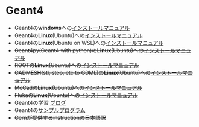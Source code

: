 # Geant4  

- Geant4の**windows**への[インストールマニュアル](./manual/geant4_build_and_install_guide_for_windows.md)
- Geant4の**Linux**(Ubuntu)への[インストールマニュアル](./manual/geant4_build_and_install_guide_for_ubuntu.md)
- Geant4の**Linux**(Ubuntu on WSL)への[インストールマニュアル](./manual/geant4_build_and_install_guide_for_ubuntu_on_wsl.md)
- ~~Geant4py(Geant4 with python)の**Linux**(Ubuntu)への[インストールマニュアル](./manual/geant4py_build_and_install_guide_for_ubuntu_on_wsl.md)~~
- ~~ROOTの**Linux**(Ubuntu)への[インストールマニュアル](./manual/root_build_and_install_guide_for_ubuntu_on_wsl.md)~~
- ~~CADMESH(stl, step, etc to GDML)の**Linux**(Ubuntu)への[インストールマニュアル](./manual/cadmesh_build_and_install_guide_for_ubuntu_on_wsl.md)~~  
- ~~McCadの**Linux**(Ubuntu)への[インストールマニュアル](./manual/mccad_build_and_install_guide_for_ubuntu.md)~~
- ~~Flukaの**Linux**(Ubuntu)への[インストールマニュアル](./manual/fluka_build_and_install_guide_for_ubuntu.md)~~
- Geant4の学習 [ブログ](https://smarco17.github.io/)
- Geant4の[サンプルプログラム](./sampleProject)  
- ~~Cernが提供するinstructionの日本語訳~~  
